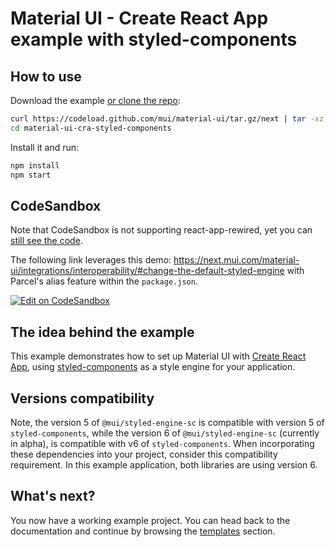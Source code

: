 # Material UI - Create React App example with styled-components

## How to use

Download the example [or clone the repo](https://github.com/mui/material-ui):

<!-- #default-branch-switch -->

```bash
curl https://codeload.github.com/mui/material-ui/tar.gz/next | tar -xz --strip=2 material-ui-next/examples/material-ui-cra-styled-components
cd material-ui-cra-styled-components
```

Install it and run:

```bash
npm install
npm start
```

## CodeSandbox

<!-- #default-branch-switch -->

Note that CodeSandbox is not supporting react-app-rewired, yet you can [still see the code](https://codesandbox.io/p/sandbox/github/mui/material-ui/tree/master/examples/material-ui-cra-styled-components).

The following link leverages this demo: https://next.mui.com/material-ui/integrations/interoperability/#change-the-default-styled-engine with Parcel's alias feature within the `package.json`.

[![Edit on CodeSandbox](https://codesandbox.io/static/img/play-codesandbox.svg)](https://codesandbox.io/p/sandbox/styled-components-interoperability-w9z9d)

## The idea behind the example

This example demonstrates how to set up Material UI with [Create React App](https://github.com/facebookincubator/create-react-app), using [styled-components](https://styled-components.com/) as a style engine for your application.

## Versions compatibility

Note, the version 5 of `@mui/styled-engine-sc` is compatible with version 5 of `styled-components`, while the version 6 of `@mui/styled-engine-sc` (currently in alpha), is compatible with v6 of `styled-components`. When incorporating these dependencies into your project, consider this compatibility requirement. In this example application, both libraries are using version 6.

## What's next?

<!-- #default-branch-switch -->

You now have a working example project.
You can head back to the documentation and continue by browsing the [templates](https://next.mui.com/material-ui/getting-started/templates/) section.
